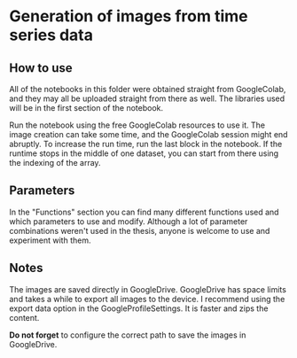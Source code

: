# Generation of images from time series data

## How to use

All of the notebooks in this folder were obtained straight from GoogleColab, and they may all be uploaded straight from there as well.
The libraries used will be in the first section of the notebook.

Run the notebook using the free GoogleColab resources to use it. The image creation can take some time, and the GoogleColab session might end abruptly. To increase the run time, run the last block in the notebook. If the runtime stops in the middle of one dataset, you can start from there using the indexing of the array.

## Parameters

In the "Functions" section you can find many different functions used and which parameters to use and modify. Although a lot of parameter combinations weren't used in the thesis, anyone is welcome to use and experiment with them.

## Notes

The images are saved directly in GoogleDrive. GoogleDrive has space limits and takes a while to export all images to the device. I recommend using the export data option in the GoogleProfileSettings. It is faster and zips the content. 

**Do not forget** to configure the correct path to save the images in GoogleDrive.
